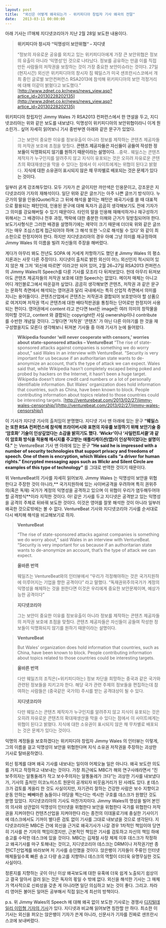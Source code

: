 ```yaml
---
layout: post
title:  "외신은 어떻게 왜곡되는가 - 위키피디아 창립자 기사 왜곡의 전말"
date:   2013-03-11 00:00:00
---
```

	
아래 기사는 IT매체 지디넷코리아가 지난 2월 28일 보도한 내용이다.
> **위키피디아 창시자 “익명성이 보안위협“ &#8211; 지디넷**
>
> &#8220;정보의 자유로운 공유를 외치고 있는 위키피디아에게 가장 큰 보안위협은 정보의 유출이 아니라 &#8216;익명성&#8217;인 것으로 나타났다. 정보를 공유하는 만큼 이를 직접 만든 사람들의 저작권을 보장하는 것이 가장 중요한 보안이슈라는 것이다. 27일(현지시간) 외신은 위키피디아의 창시자 짐 웨일스가 미국 샌프란시스코에서 개최 중인 글로벌 보안컨퍼런스 RSA2013에 참석해 위키피디아의 보안 걱정거리에 대해 이같이 밝혔다고 보도했다.&#8221;
> [http://www.zdnet.co.kr/news/news_view.asp?artice_id=20130228202135](http://www.zdnet.co.kr/news/news_view.asp?artice_id=20130228202135)

위키피디아 창립자인 Jimmy Wales 가 RSA2013 컨퍼런스에서 한 연설을 두고, 지디넷코리아는 위와 같은 보도를 내보냈다. 익명성이 위키피디아의 보안위협이라니 이게 뭔 소린가.. 싶어 자세히 읽어보니 기사 중반부엔 아래와 같은 문구가 있었다.

> 그는 보안이 중요한 이유를 정보유출이 아니라 정보를 제작하는 콘텐츠 제공자들의 저작권 보호에 초점을 맞췄다. **콘텐츠 제공자들은 자신들이 공들여 작성한 정보들이 익명화되지 않기를 원하기 때문이라는 설명이다.** ..중략..  웨일스는 콘텐츠 제작자가 누구인지를 알려주지 않고 지식이 유포되는 것은 오히려 자유로운 콘텐츠의 확대재생산을 막을 수 있다는 점에서 이 사이트에게는 위협이 된다고 밝혔다. **지식에 대한 소유권이 표시되지 않은 채 무차별로 배포되는 것은 문제가 있다는 것이다.**

일부러 굵게 강조해두었다. 모두 기자가 쓴 글이지만 까만색은 인용문이고, 강조문은 지디넷코리아 기자의 재해석이다. 일단 위와 같은 글쓰기는 아주 나쁜 글쓰기 방식이다. 누군가의 말을 인용(Quote)하고 그 뒤에 해석을 붙이는 패턴은 왜곡기사를 쓸 때 대표적으로 활용되는 패턴인데, 인용된 문구에 대해 독자가 곰곰히 생각해보기도 전에 기자가 그 의미를 강요해버릴 수 있기 때문이다. 타인의 말을 인용해 재해석하거나 재구성하기 위해서는 그 배경이나 전후 과정, 맥락에 대한 충분한 이해와 근거가 뒷받침되어야 한다. 보도기사형식은 그러한 배경을 설명하기에는 제약이 크기 때문에 더더욱 위와 같은 글쓰기는 매우 조심스럽게 접근되어야 하며 그 해석 또한 &#8216;~으로 해석될 수 있다&#8217; 와 같이 최소한으로 한정지어야 한다. 하지만 지디넷코리아의 경우 아예 그냥 의미를 재규정하여 Jimmy Wales 의 이름을 빌려 자신들의 주장을 해버렸다.

게다가 아무리 봐도 전년도 SOPA 에 거세게 저항하기도 했던 [#](https://www.telegraph.co.uk/technology/wikipedia/9020053/Wikipedia-founder-Jimmy-Wales-defends-SOPA-protest-blackout.html) Jimmy Wales 의 평소 지론과는 사뭇 다른 주장이다. 지디넷이 출처로 밝힌 외신이 어느 외신인지 적시되어 있지 않은 채 그저 &#8216;외신에 따르면&#8217; 이라고만 되어 있어, 2월 26~27일 RSA2013 컨퍼런스의 Jimmy Wales의 Speech를 다룬 기사를 모조리 다 뒤져보았다. 헌데 아무리 뒤져보아도 콘텐츠 제공자들의 저작권 보호에 대한 Speech는 없었다. 메이저 매체는 아니고 어디 개인블로그에서 따온걸까 싶었다. 곰곰히 생각해보면 콘텐츠, 저작권 과 같은 문구는 문화적 측면에서 해석되는 영어권과 달리 국내에서는 특히 산업적 측면에서 의미를 지니는 용어들이다. 콘텐츠산업에서 콘텐츠는 저작권과 결합되어 보호받아야 할 상품으로 여겨지며 저작권 역시 콘텐츠에 대한 배타적판권을 통칭하는 단어로만 한정지어 사용되는 편이다. 영어권에서 content 라고 쓴다면 text든 image든 여러 의미의 창작물을 의미할 것이고, content 와 결합되는 copyright란 사실 ownership이나 contribute 를 수반한 개념일 것이다. 그렇다면 &#8216;저작권&#8217; &#8216;콘텐츠&#8217; 가 아닌 다른 이야기를 한 것을 재구성했을지도 모른다 생각해보니 뒤져본 기사들 중 아래 기사가 눈에 들어왔다.

> **Wikipedia founder ‘will never cooperate with censors,’ worries about state-sponsored attacks &#8211; VentureBeat**
> “The rise of state-sponsored attacks against companies is something we do worry about,” said Wales in an interview with VentureBeat. “Security is very important for us because if an authoritarian state wants to de-anonymize an account, that’s the type of attack we can expect.
> Wales said that, while Wikipedia hasn’t completely escaped being poked and probed by hackers on the Internet, it hasn’t been a huge target. Wikipedia doesn’t store credit card numbers or a lot of personally identifiable information. But Wales’ organization does hold information that countries, such as China, have been known to block. People contributing information about topics related to those countries could be interesting targets.
> [http://venturebeat.com/2013/02/27/jimmy-wales-censorship/](http://venturebeat.com/2013/02/27/jimmy-wales-censorship/)

이 기사가 지디넷 기사의 출처임이 분명했다. 지디넷 기사 맨 아래에 있는 문구 **&#8220;웨일스는 또한 RSA 컨퍼런스에 참석해 프라이버시와 표현의 자유를 보장하기 위해 보안기술 중 &#8216;암호화&#8217; 기술이 인상깊었다는 소감을 밝히기도 했다. &#8216;Wickr&#8217;이나 &#8216;사일런트서클&#8217;과 같이 암호화 방식을 적용해 메시지를 주고받는 애플리케이션(앱)이 인상적이었다는 설명이다.&#8221;** 는 VentureBeat 기사 맨 아래에 있는 문구 **&#8220;He said he is impressed with a number of security technologies that support privacy and freedoms of speech. One of them is encryption, which Wales calls “a driver for human rights.” Encrypted messaging apps such as Wickr and Silent Circle are examples of this type of technology&#8221;** 를 그대로 번역한 것이기 때문이다. 

위 VentureBeat의 기사를 자세히 읽어보자. Jimmy Wales 는 익명성이 보안을 위협한다고 주장한 것이 아니라,** 국가지원하에 있는 사이버공격을 우려하며 특히 권위주의(혹은 독재) 국가가 계정의 익명성을 공격하고 있으며 이 위협이 우리가 염두해두어야 할 공격방식**이라 지적한 것이다. 아! 같은 기사를 두고 지디넷은 공격받고 있는 익명성을 공격의 주체로 뒤바꿔 보도한 것이다. 이것은 영어를 잘못 해석한 것이 아니라 일부러 왜곡한 것으로밖에는 볼 수 없다. VentureBeat 기사와 지디넷코리아 기사를 순서대로 다시 배치해 해석을 비교해보기로 하자.


> **VentureBeat**
>
> “The rise of state-sponsored attacks against companies is something we do worry about,” said Wales in an interview with VentureBeat. “Security is very important for us because if an authoritarian state wants to de-anonymize an account, that’s the type of attack we can expect.

> **올바른 번역**
>
> 웨일즈는 VentureBeat와의 인터뷰에서 &#8220;우리가 걱정해야하는 것은 국가지원하에 이루어지는 기업을 향한 공격이다&#8221; 라고 말했다. &#8220;독재권위주의국가가 계정의 익명성을 해체하는 것을 원한다면 이것은 우리에게 중요한 보안문제이며, 예상가능한 공격이다&#8221;

> **지디넷코리아**
>
> 그는 보안이 중요한 이유를 정보유출이 아니라 정보를 제작하는 콘텐츠 제공자들의 저작권 보호에 초점을 맞췄다. 콘텐츠 제공자들은 자신들이 공들여 작성한 정보들이 익명화되지 않기를 원하기 때문이라는 설명이다.



> **VentureBeat**
>
> But Wales’ organization does hold information that countries, such as China, have been known to block. People contributing information about topics related to those countries could be interesting targets.

> **올바른 번역**
>
> 다만 웨일즈의 조직은(=위키피디아는) 정보 차단을 희망하는 중국과 같은 국가와 관련된 정보들을 지키고자 한다. 해당 국가 관련 주제의 정보들을 편집하는데 참여하는 사람들은 (중국같은 국가의) 주시를 받는 공격대상이 될 수 있다.

> **지디넷코리아**
>
> 다만 웨일스는 콘텐츠 제작자가 누구인지를 알려주지 않고 지식이 유포되는 것은 오히려 자유로운 콘텐츠의 확대재생산을 막을 수 있다는 점에서 이 사이트에게는 위협이 된다고 밝혔다. 지식에 대한 소유권이 표시되지 않은 채 무차별로 배포되는 것은 문제가 있다는 것이다.


익명의 계정들을 보호하겠다는 위키피디아 창립자 Jimmy Wales 의 인터뷰는 이렇게, 그의 이름을 걸고 익명성이 보안을 위협한다며 지식 소유권 저작권을 주장하는 괴상한 기사로 탈바꿈하였다.

외신 핑계를 대며 왜곡 기사를 내보내는 일이야 어제오늘 일은 아니다. 왜곡 보도란 의도를 가지고 작정하고 내보내는 것이다. 가장 최근에도 MBC가 해외 연구사례라면서 &#8220;진보주의자는 알통둘레가 작고 보수주의자는 알통둘레가 크다&#8221;는 괴상한 기사를 내보냈다가, 기사의 출처인 이코노미스트 원문이 공개되자 비웃음거리가 된 사례도 있다. [#](http://www.mediatoday.co.kr/news/articleView.html?idxno=107741) 데스크가 검토를 게을리 한 것도 사실이지만, 자기관리 잘하는 건강한 사람은 보수 지향이고 운동 안하는 빼빼마른 놈들이나 야당을 찍는다는 섹시한 구호를 데스크가 원했던 것도 분명 있었다. 지디넷코리아의 기사도 마찬가지이다. Jimmy Wales의 명성을 빌어 본인의 의사와 상관없이 익명성이 인터넷을 위협한다 보안을 위협한다 국가를 위협한다 저작권을 지켜야한다 컨텐츠산업을 지켜야한다 라는 종전의 이데올로기에 충실한 기사이기에 데스크에서도 기꺼이 별다른 검토 없이 기사를 그대로 내보냈을 것으로 생각된다. 지디넷코리아든 MBC든 간에 외신을 근거로 왜곡기사가 나갈 경우 1차적인 책임이야 당연히 기사를 쓴 기자의 책임이겠지만, 근본적인 책임은 기사를 검토하고 자신의 책임 하에 송고를 수락한 데스크에 있을 것이다. MBC는 김재철 사장 체제 이후 데스크가 작정하고 왜곡기사를 마구 토해내는 것이고, 지디넷코리아 데스크는 DRM이나 저작권기반 종전ICT산업계를 바라보며 저 기사를 승인했을 것이다.  앉은뱅이 기자들이 주류인 인터넷매체들일수록 빠른 송고 다량 송고를 지향하니 데스크의 역할이 더더욱 유명무실한 것도 사실이다. 

정론지를 지향하는 곳이 아닌 이상 왜곡보도에 대한 유혹에 더욱 쉽게 노출되기 쉽상이고 결국 알아서 걸러 읽는 것은 독자의 몫일 수 밖에 없다.
외신을 해석한 기사는 그 매체가 역사적으로 신뢰성을 갖춘 게 아니라면 일단 의심하고 보는 것이 좋다.
그리고. 차라리 영어든 불어든 일어든 공부해서 직접 읽는게 최선의 방책이다.

p.s. 위 Jimmy Wales의 Speech 에 대해 왜곡 없이 보도한 기사로는 경쟁사 [디지털데일리 이민형 기자의 기사](http://www.ddaily.co.kr/news/news_view.php?uid=101699)가 있다. 지디넷과 비교해 읽어보면 칭찬할 만 하다. 최소한 이 기사는 외신을 퍼오는 앉은뱅이 기자가 쓴게 아니라, 신문사가 기자를 진짜로 샌프란시스코에 보내버렸다.

